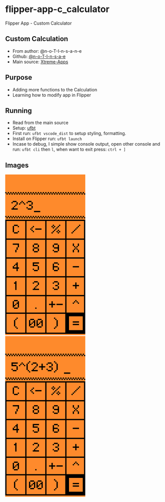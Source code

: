 # flipper-app-c_calculator

Flipper App - Custom Calculator

## Custom Calculation

- From author: @n-o-T-I-n-s-a-n-e
- Github: [@n-o-T-I-n-s-a-e](https://github.com/n-o-T-I-n-s-a-n-e)
- Main source: [Xtreme-Apps](https://github.com/Flipper-XFW/Xtreme-Apps.git)
  
## Purpose

- Adding more functions to the Calculation
- Learning how to modify app in Flipper

## Running

- Read from the main source
- Setup: [ufbt](https://pypi.org/project/ufbt/)
- First run: `ufbt vscode_dist` to setup styling, formatting.
- Install on Flipper run: `ufbt launch`
- Incase to debug, I simple show console output, open other console
and run: `ufbt cli` then `l`, when want to exit press: `ctrl + ]`

## Images

![example_1](/img/2.png "Example 1")
![example_2](/img/1.png "Example 2")
